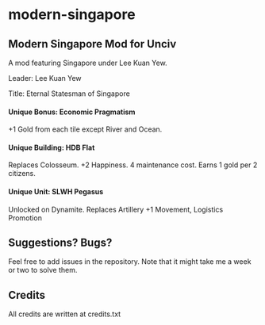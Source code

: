 # modern-singapore

## Modern Singapore Mod for Unciv

A mod featuring Singapore under Lee Kuan Yew.

Leader: Lee Kuan Yew

Title: Eternal Statesman of Singapore

#### Unique Bonus: Economic Pragmatism

+1 Gold from each tile except River and Ocean. 

#### Unique Building: HDB Flat

Replaces Colosseum. +2 Happiness. 4 maintenance cost. Earns 1 gold per 2 citizens.

#### Unique Unit: SLWH Pegasus

Unlocked on Dynamite. Replaces Artillery
+1 Movement, Logistics Promotion

## Suggestions? Bugs?

Feel free to add issues in the repository. Note that it might take me a week or two to solve them.

## Credits  

All credits are written at credits.txt



